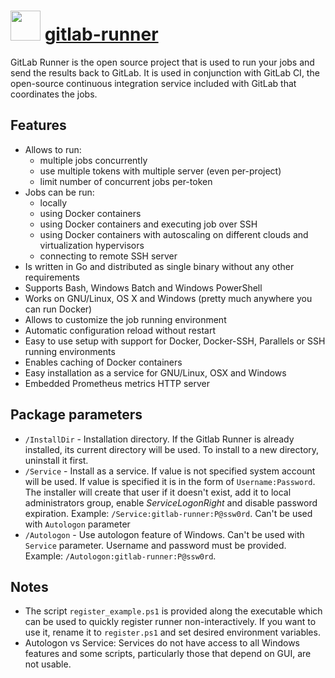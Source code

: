 # <img src="https://cdn.rawgit.com/majkinetor/chocolatey/master/gitlab-runner/icon.png" width="48" height="48"/>  [gitlab-runner](https://chocolatey.org/packages/gitlab-runner)

GitLab Runner is the open source project that is used to run your jobs and send the results back to GitLab. It is used in conjunction with GitLab CI, the open-source continuous integration service included with GitLab that coordinates the jobs.

## Features

- Allows to run:
  - multiple jobs concurrently
  - use multiple tokens with multiple server (even per-project)
  - limit number of concurrent jobs per-token
- Jobs can be run:
  - locally
  - using Docker containers
  - using Docker containers and executing job over SSH
  - using Docker containers with autoscaling on different clouds and virtualization hypervisors 
  - connecting to remote SSH server
- Is written in Go and distributed as single binary without any other requirements
- Supports Bash, Windows Batch and Windows PowerShell
- Works on GNU/Linux, OS X and Windows (pretty much anywhere you can run Docker)
- Allows to customize the job running environment
- Automatic configuration reload without restart
- Easy to use setup with support for Docker, Docker-SSH, Parallels or SSH running environments
- Enables caching of Docker containers
- Easy installation as a service for GNU/Linux, OSX and Windows
- Embedded Prometheus metrics HTTP server

## Package parameters

- `/InstallDir` - Installation directory. If the Gitlab Runner is already installed, its current directory will be used. To install to a new directory, uninstall it first.
- `/Service` - Install as a service. If value is not specified system account will be used. If value is specified it is in the form of `Username:Password`. The installer will create that user if it doesn't exist, add it to local administrators group, enable _ServiceLogonRight_ and disable password expiration. Example: `/Service:gitlab-runner:P@ssw0rd`. Can't be used with `Autologon` parameter
- `/Autologon` - Use autologon feature of Windows. Can't be used with `Service` parameter. Username and password must be provided. Example: `/Autologon:gitlab-runner:P@ssw0rd`.

## Notes

- The script `register_example.ps1` is provided along the executable which can be used to quickly register runner non-interactively. If you want to use it, rename it to `register.ps1` and set desired environment variables.
- Autologon vs Service: Services do not have access to all Windows features and some scripts, particularly those that depend on GUI, are not usable.
